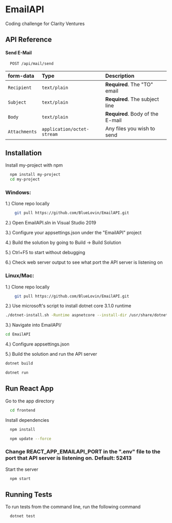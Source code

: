 
# EmailAPI

Coding challenge for Clarity Ventures


## API Reference

#### Send E-Mail

```http
  POST /api/mail/send
```

| form-data | Type     | Description                |
| :-------- | :------- | :------------------------- |
| `Recipient` | `text/plain` | **Required**. The "TO" email |
| `Subject` | `text/plain` | **Required**. The subject line |
| `Body` | `text/plain` | **Required**. Body of the E-mail |
| `Attachments` | `application/octet-stream` | Any files you wish to send |


  
## Installation 

Install my-project with npm

```bash 
  npm install my-project
  cd my-project
```

### Windows:

1.) Clone repo locally
```bash 
    git pull https://github.com/BlueLovin/EmailAPI.git
```
2.) Open EmailAPI.sln in Visual Studio 2019

3.) Configure your appsettings.json under the "EmailAPI" project

4.) Build the solution by going to Build -> Build Solution

5.) Ctrl+F5 to start without debugging

6.) Check web server output to see what port the API server is listening on

### Linux/Mac:

1.) Clone repo locally
```bash 
    git pull https://github.com/BlueLovin/EmailAPI.git
```

2.) Use microsoft's script to install dotnet core 3.1.0 runtime
```bash 
./dotnet-install.sh -Runtime aspnetcore --install-dir /usr/share/dotnet -Version 3.1.0
```
3.) Navigate into EmailAPI/
```bash 
cd EmailAPI
```
4.) Configure appsettings.json

5.) Build the solution and run the API server
```bash 
dotnet build
```

```bash 
dotnet run
```

    
## Run React App

Go to the app directory

```bash
  cd frontend
```

Install dependencies

```bash
  npm install
```
```bash
  npm update --force
```

### Change REACT_APP_EMAILAPI_PORT in the ".env" file to the port that API server is listening on. Default: 52413


Start the server

```bash
  npm start
```

  
## Running Tests

To run tests from the command line, run the following command

```bash
  dotnet test
```

  
